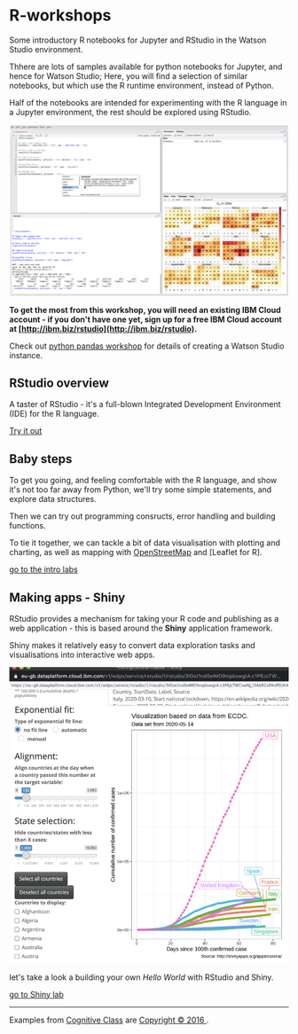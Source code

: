 # R-workshops
Some introductory R notebooks for Jupyter and RStudio in the Watson Studio environment.

Thhere are lots of samples available for python notebooks for Jupyter, and hence for Watson Studio; Here, you will find a selection of similar notebooks, but which use the R runtime environment, instead of Python. 

Half of the notebooks are intended for experimenting with the R language in a Jupyter environment, the rest should be explored using RStudio.

![rstudio](/res/rstudio-ide.png)

**To get the most from this workshop, you will need an existing IBM Cloud account - if you don't have one yet, sign up for a free IBM Cloud account at [http://ibm.biz/rstudio](http://ibm.biz/rstudio).**

Check out [python pandas workshop](https://github.com/IBMDeveloperUK/python-pandas-workshop) for details of creating a Watson Studio instance.

## RStudio overview

A taster of RStudio - it's a full-blown Integrated Development Environment (IDE) for the R language.

[Try it out](/rstudio/README.md)

## Baby steps

To get you going, and feeling comfortable with the R language, and show it's not too far away from Python, we'll try some simple statements, and explore data structures. 

Then we can try out programming consructs, error handling and building functions.

To tie it together, we can tackle a bit of data visualisation with plotting and charting, as well as mapping with [OpenStreetMap](https://www.openstreetmap.org/about) and [Leaflet for R].

[go to the intro labs](/notebooks/README.md)

## Making apps - Shiny

RStudio provides a mechanism for taking your R code and publishing as a web application - this is based around the **Shiny** application framework.

Shiny makes it relatively easy to convert data exploration tasks and visualisations into interactive web apps.

![covid shiny](/res/covid-shiny-app.png)

let's take a look a building your own *Hello World* with RStudio and Shiny.

[go to Shiny lab](/shiny/README.md)

----
Examples from [Cognitive Class](https://cognitiveclass.ai) are [Copyright © 2016 ](https://cognitiveClass.ai/?utm_source=bducopyrightlink&utm_medium=dswb&utm_campaign=bdu). 

